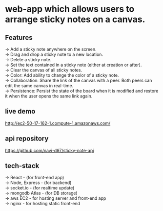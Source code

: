 # web-app which allows users to arrange sticky notes on a canvas.

## Features

-> Add a sticky note anywhere on the screen.  
-> Drag and drop a sticky note to a new location.  
-> Delete a sticky note.  
-> Set the text contained in a sticky note (either at creation or after).  
-> Clear the canvas of all sticky notes.  
-> Color: Add ability to change the color of a sticky note.  
-> Collaboration: Share the link of the canvas with a peer. Both peers can edit the same canvas in real-time.  
-> Persistence: Persist the state of the board when it is modified and restore it when the user opens the same link again.  

## live demo
http://ec2-50-17-162-1.compute-1.amazonaws.com/

## api repository

https://github.com/navi-d97/sticky-note-api

## tech-stack
-> React - (for front-end app)  
-> Node, Express - (for backend)  
-> socket.io - (for realtime update)  
-> mongodb Atlas - (for DB storage)  
-> aws EC2 - for hosting server and front-end app  
-> nginx - for hosting static front-end  
